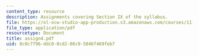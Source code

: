 ```yaml
---
content_type: resource
description: Assignments covering Section IX of the syllabus.
file: https://ol-ocw-studio-app-production.s3.amazonaws.com/courses/11-701-introduction-to-planning-institutional-processes-in-developing-countries-fall-2003/8c0c7796ddc00cd206c95046f469feb7_assign4.pdf
file_type: application/pdf
resourcetype: Document
title: assign4.pdf
uid: 8c0c7796-ddc0-0cd2-06c9-5046f469feb7
---
```

